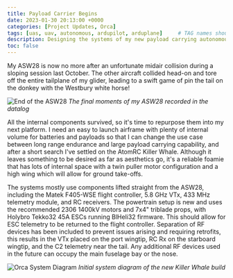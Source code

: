 ```yaml
---
title: Payload Carrier Begins
date: 2023-01-30 20:13:00 +0000
categories: [Project Updates, Orca]
tags: [uas, uav, autonomous, ardupilot, arduplane]     # TAG names should always be lowercase
description: Designing the systems of my new payload carrying autonomous RC aircraft
toc: false
---
```


My ASW28 is now no more after an unfortunate midair collision during a sloping session last October. The other aircraft collided head-on and tore off the entire tailplane of my glider, leading to a swift game of pin the tail on the donkey with the Westbury white horse!

![End of the ASW28](/asw28/rip_asw28.png)
_The final moments of my ASW28 recorded in the datalog_

All the internal components survived, so it's time to repurpose them into my next platform. I need an easy to launch airframe with plenty of internal volume for batteries and payloads so that I can change the use case between long range endurance and large payload carrying capability, and after a short search I've settled on the AtomRC Killer Whale. Although it leaves something to be desired as far as aesthetics go, it's a reliable foamie that has lots of internal space with a twin puller motor configuration and a high wing which will allow for ground take-offs.

The systems mostly use components lifted straight from the ASW28, including the Matek F405-WSE flight controller, 5.8 GHz VTx, 433 MHz telemetry module, and RC receivers. The powertrain setup is new and uses the recommended 2306 1400kV motors and 7x4" triblade props, with Holybro Tekko32 45A ESCs running BlHeli32 firmware. This should allow for ESC telemetry to be returned to the flight controller. Separation of RF devices has been included to prevent issues arising and requiring retrofits, this results in the VTx placed on the port wingtip, RC Rx on the starboard wingtip, and the C2 telemetry near the tail. Any additional RF devices used in the future can occupy the main fuselage bay or the nose.

![Orca System Diagram](/orca/orca_system_diagram.png)
_Initial system diagram of the new Killer Whale build_